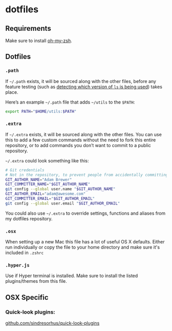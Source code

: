 dotfiles
========

## Requirements

Make sure to install [oh-my-zsh](https://github.com/robbyrussell/oh-my-zsh).

## Dotfiles

### `.path`

If `~/.path` exists, it will be sourced along with the other files, before any feature testing (such as [detecting which version of `ls` is being used](https://github.com/mathiasbynens/dotfiles/blob/aff769fd75225d8f2e481185a71d5e05b76002dc/.aliases#L21-26)) takes place.

Here’s an example `~/.path` file that adds `~/utils` to the `$PATH`:

```bash
export PATH="$HOME/utils:$PATH"
```

### `.extra`

If `~/.extra` exists, it will be sourced along with the other files. You can use this to add a few custom commands without the need to fork this entire repository, or to add commands you don’t want to commit to a public repository.

`~/.extra` could look something like this:

```bash
# Git credentials
# Not in the repository, to prevent people from accidentally committing under my name
GIT_AUTHOR_NAME="Adam Brewer"
GIT_COMMITTER_NAME="$GIT_AUTHOR_NAME"
git config --global user.name "$GIT_AUTHOR_NAME"
GIT_AUTHOR_EMAIL="adam@awesome.com"
GIT_COMMITTER_EMAIL="$GIT_AUTHOR_EMAIL"
git config --global user.email "$GIT_AUTHOR_EMAIL"
```

You could also use `~/.extra` to override settings, functions and aliases from my dotfiles repository.

### `.osx`

When setting up a new Mac this file has a lot of useful OS X defaults. Either run individually or copy the file to your home directory and make sure it's included in `.zshrc`


### `.hyper.js`

Use if Hyper terminal is installed. Make sure to install the listed plugins/themes from this file.

## OSX Specific

### Quick-look plugins:

[github.com/sindresorhus/quick-look-plugins](https://github.com/sindresorhus/quick-look-plugins)
